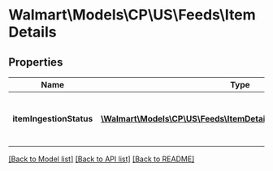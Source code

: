 # Walmart\Models\CP\US\Feeds\ItemDetails

## Properties

Name | Type | Description | Notes
------------ | ------------- | ------------- | -------------
**itemIngestionStatus** | [**\Walmart\Models\CP\US\Feeds\ItemDetailsItemIngestionStatusInner[]**](ItemDetailsItemIngestionStatusInner.md) | The ingestion status of an individual item | [optional]


[[Back to Model list]](./) [[Back to API list]](../../../../../README.md#supported-apis) [[Back to README]](../../../../../README.md)
